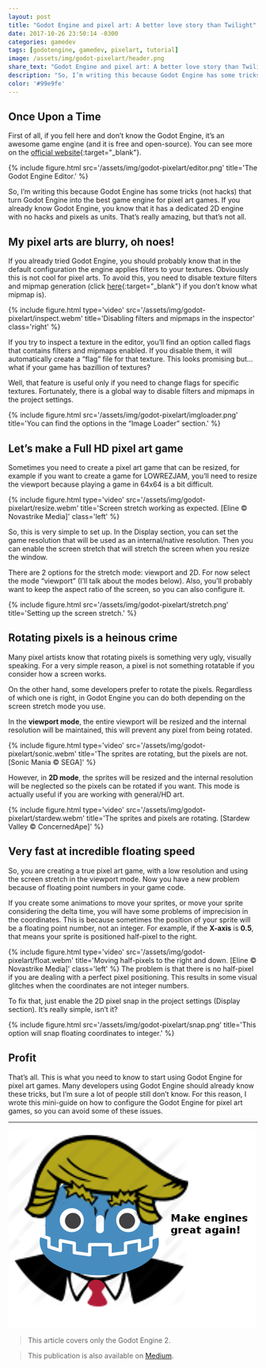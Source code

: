 ```yaml
---
layout: post
title: "Godot Engine and pixel art: A better love story than Twilight"
date: 2017-10-26 23:50:14 -0300
categories: gamedev
tags: [godotengine, gamedev, pixelart, tutorial]
image: /assets/img/godot-pixelart/header.png
share_text: "Godot Engine and pixel art: A better love story than Twilight"
description: "So, I’m writing this because Godot Engine has some tricks (not hacks) that turn Godot Engine into the best game engine for pixel art games."
color: '#99e9fe'
---
```


## Once Upon a Time

First of all, if you fell here and don’t know the Godot Engine, it’s an awesome game engine (and it is free and open-source). You can see more on the [official website](https://godotengine.org/){:target="_blank"}.

{% include figure.html src='/assets/img/godot-pixelart/editor.png' title='The Godot Engine Editor.' %}

So, I’m writing this because Godot Engine has some tricks (not hacks) that turn Godot Engine into the best game engine for pixel art games. If you already know Godot Engine, you know that it has a dedicated 2D engine with no hacks and pixels as units. That’s really amazing, but that’s not all.


## My pixel arts are blurry, oh noes!

If you already tried Godot Engine, you should probably know that in the default configuration the engine applies filters to your textures. Obviously this is not cool for pixel arts. To avoid this, you need to disable texture filters and mipmap generation (click [here](https://en.wikipedia.org/wiki/Mipmap){:target="_blank"} if you don’t know what mipmap is).

{% include figure.html type='video' src='/assets/img/godot-pixelart/inspect.webm' title='Disabling filters and mipmaps in the inspector' class='right' %}

If you try to inspect a texture in the editor, you’ll find an option called flags that contains filters and mipmaps enabled. If you disable them, it will automatically create a “flag” file for that texture. This looks promising but… what if your game has bazillion of textures?

Well, that feature is useful only if you need to change flags for specific textures. Fortunately, there is a global way to disable filters and mipmaps in the project settings.

{% include figure.html src='/assets/img/godot-pixelart/imgloader.png' title='You can find the options in the “Image Loader” section.' %}

## Let’s make a Full HD pixel art game

Sometimes you need to create a pixel art game that can be resized, for example if you want to create a game for LOWREZJAM, you’ll need to resize the viewport because playing a game in 64x64 is a bit difficult.

{% include figure.html type='video' src='/assets/img/godot-pixelart/resize.webm' title='Screen stretch working as expected. [Eline ©️ Novastrike Media]' class='left' %}

So, this is very simple to set up. In the Display section, you can set the game resolution that will be used as an internal/native resolution. Then you can enable the screen stretch that will stretch the screen when you resize the window.

There are 2 options for the stretch mode: viewport and 2D. For now select the mode “viewport” (I’ll talk about the modes below). Also, you’ll probably want to keep the aspect ratio of the screen, so you can also configure it.

{% include figure.html src='/assets/img/godot-pixelart/stretch.png' title='Setting up the screen stretch.' %}

## Rotating pixels is a heinous crime

Many pixel artists know that rotating pixels is something very ugly, visually speaking. For a very simple reason, a pixel is not something rotatable if you consider how a screen works.

On the other hand, some developers prefer to rotate the pixels. Regardless of which one is right, in Godot Engine you can do both depending on the screen stretch mode you use.

In the **viewport mode**, the entire viewport will be resized and the internal resolution will be maintained, this will prevent any pixel from being rotated.

{% include figure.html type='video' src='/assets/img/godot-pixelart/sonic.webm' title='The sprites are rotating, but the pixels are not. [Sonic Mania © SEGA]' %}

However, in **2D mode**, the sprites will be resized and the internal resolution will be neglected so the pixels can be rotated if you want. This mode is actually useful if you are working with general/HD art.

{% include figure.html type='video' src='/assets/img/godot-pixelart/stardew.webm' title='The sprites and pixels are rotating. [Stardew Valley © ConcernedApe]' %}

## Very fast at incredible floating speed

So, you are creating a true pixel art game, with a low resolution and using the screen stretch in the viewport mode. Now you have a new problem because of floating point numbers in your game code.

If you create some animations to move your sprites, or move your sprite considering the delta time, you will have some problems of imprecision in the coordinates. This is because sometimes the position of your sprite will be a floating point number, not an integer. For example, if the **X-axis** is **0.5**, that means your sprite is positioned half-pixel to the right.

{% include figure.html type='video' src='/assets/img/godot-pixelart/float.webm' title='Moving half-pixels to the right and down. [Eline ©️ Novastrike Media]' class='left' %}
The problem is that there is no half-pixel if you are dealing with a perfect pixel positioning. This results in some visual glitches when the coordinates are not integer numbers.

To fix that, just enable the 2D pixel snap in the project settings (Display section). It’s really simple, isn’t it?

{% include figure.html src='/assets/img/godot-pixelart/snap.png' title='This option will snap floating coordinates to integer.' %}

## Profit

That’s all. This is what you need to know to start using Godot Engine for pixel art games. Many developers using Godot Engine should already know these tricks, but I’m sure a lot of people still don’t know. For this reason, I wrote this mini-guide on how to configure the Godot Engine for pixel art games, so you can avoid some of these issues.

***

![Make engines great again](/assets/img/misc/tromp.png)

>This article covers only the Godot Engine 2.

>This publication is also available on [Medium](https://medium.com/@tumeowilliam/godot-engine-and-pixel-art-a-better-love-story-than-twilight-4c8155ba71cd).
